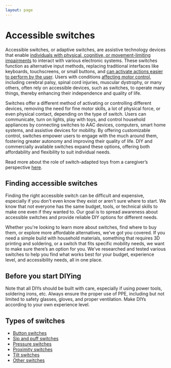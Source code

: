 ```yaml
---
layout: page
---
```


# Accessible switches

Accessible switches, or adaptive switches, are assistive technology devices that enable [individuals with physical, cognitive, or movement-limiting impairments](https://enablingdevices.com/blog/different-types-of-adaptive-switches-for-individuals-with-disabilities/?srsltid=AfmBOoqzCfrFkNcwPgqxNL_NqOHPGh31QFYt1AkFsaKXI1vAx6VE6vXw) to interact with various electronic systems. These switches function as alternative input methods, replacing traditional interfaces like keyboards, touchscreens, or small buttons, and [can activate actions easier to perform by the user](https://ialabs.ie/adaptive-switches-and-how-they-help-people-with-disabilities/#:~:text=Adaptive%20switch%20devices%20are%20a,Operating%20a%20wheelchair). Users with conditions [affecting motor control](https://webaim.org/articles/motor/motordisabilities), including cerebral palsy, spinal cord injuries, muscular dystrophy, or many others, often rely on accessible devices, such as switches, to operate many things, thereby enhancing their independence and quality of life. 

Switches offer a different method of activating or controlling different devices, removing the need for fine motor skills, a lot of physical force, or even physical contact, depending on the type of switch. Users can communicate, turn on lights, play with toys, and control household appliances by connecting switches to AAC devices, computers, smart home systems, and assistive devices for mobility. By offering customizable control, switches empower users to engage with the much around them, fostering greater autonomy and improving their quality of life. DIY and commercially available switches expand these options, offering both affordability and flexibility to suit individual needs. 

Read more about the role of switch-adapted toys from a caregiver’s perspective [here](https://onlinelibrary.wiley.com/doi/full/10.1111/cch.13106).

## Finding accessible switches

Finding the right accessible switch can be difficult and expensive, especially if you don’t even know they exist or aren’t sure where to start. We know that not everyone has the same budget, tools, or technical skills to make one even if they wanted to. Our goal is to spread awareness about accessible switches and provide reliable DIY options for different needs.

Whether you're looking to learn more about switches, find where to buy them, or explore more affordable alternatives, we’ve got you covered. If you need a simple build with household materials, something that requires 3D printing and soldering, or a switch that fits specific mobility needs, we want to make sure there’s an option for you. We’ve researched and tested various switches to help you find what works best for your budget, experience level, and accessibility needs, all in one place.

## Before you start DIYing

Note that all DIYs should be built with care, especially if using power tools, soldering irons, etc. Always ensure the proper use of PPE, including but not limited to safety glasses, gloves, and proper ventilation. Make DIYs according to your own experience level.

## Types of switches

* [Button switches](switches/button.md)
* [Sip and puff switches](switches/sip-puff.md)
* [Pressure switches](switches/pressure.md)
* [Proximity switches](switches/proximity.md)
* [Tilt switches](switches/tilt.md)
* [Other switches](switches/other.md)
